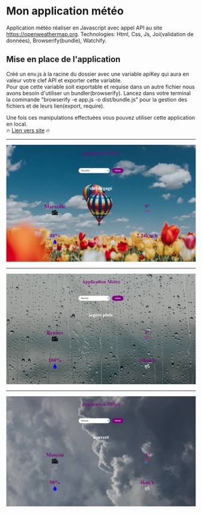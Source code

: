 # Mon application météo
Application météo réaliser en Javascript avec appel API au site https://openweathermap.org.
Technologies: Html, Css, Js, Joi(validation de données), Browserify(bundle), Watchify.  

## Mise en place de l'application
Créé un env.js à la racine du dossier avec une variable apiKey qui aura en valeur  votre clef API et exporter cette variable.  
Pour que cette variable soit exportable et requise dans un autre fichier nous avons besoin d'utiliser un bundler(browserify). Lancez dans votre terminal la commande "browserify -e app.js -o dist/bundle.js" pour la gestion des fichiers et de leurs lien(export, require).

Une fois ces manipulations effectuées vous pouvez utiliser cette application en local.  
:fire: [Lien vers site](https://weather-corentin.netlify.app/) :fire:

____
![image](./images/HomeClearSky.png)
____

![image](./images/DropWeather.png)
____

![image](./images/moscou.png)
